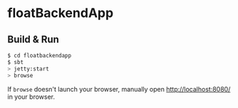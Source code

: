 # floatBackendApp #

## Build & Run ##

```sh
$ cd floatbackendapp
$ sbt
> jetty:start
> browse
```

If `browse` doesn't launch your browser, manually open [http://localhost:8080/](http://localhost:8080/) in your browser.
